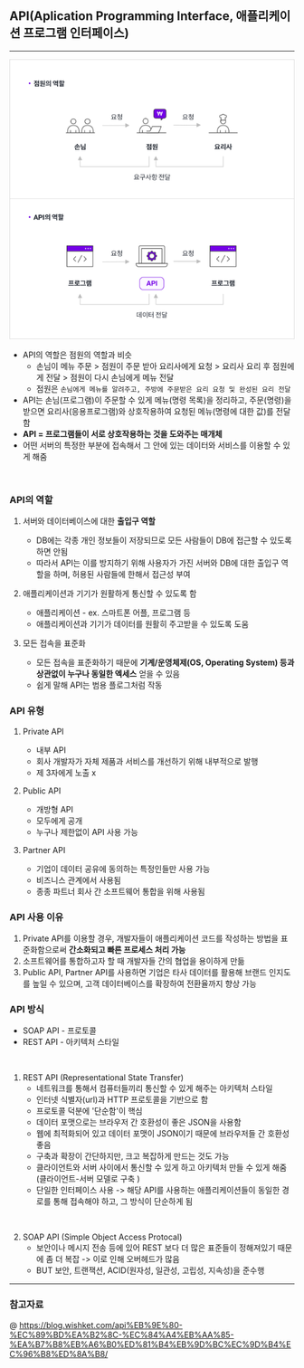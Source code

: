## API(Aplication Programming Interface, 애플리케이션 프로그램 인터페이스)
---
![](./Img/api.png)

- API의 역할은 점원의 역할과 비슷 
  - 손님이 메뉴 주문 > 점원이 주문 받아 요리사에게 요청 > 요리사 요리 후 점원에게 전달 > 점원이 다시 손님에게 메뉴 전달 
  - 점원은 `손님에게 메뉴를 알려주고, 주방에 주문받은 요리 요청 및 완성된 요리 전달` 
- API는 손님(프로그램)이 주문할 수 있게 메뉴(명령 목록)을 정리하고, 주문(명령)을 받으면 요리사(응용프로그램)와 상호작용하여 요청된 메뉴(명령에 대한 값)를 전달함 
- **API = 프로그램들이 서로 상호작용하는 것을 도와주는 매개체** 
- 어떤 서버의 특정한 부분에 접속해서 그 안에 있는 데이터와 서비스를 이용할 수 있게 해줌 

<br>

### API의 역할 

1. 서버와 데이터베이스에 대한 **출입구 역할** 
   - DB에는 각종 개인 정보들이 저장되므로 모든 사람들이 DB에 접근할 수 있도록 하면 안됨
   - 따라서 API는 이를 방지하기 위해 사용자가 가진 서버와 DB에 대한 출입구 역할을 하며, 허용된 사람들에 한해서 접근성 부여 


2. 애플리케이션과 기기가 원활하게 통신할 수 있도록 함 
   - 애플리케이션 - ex. 스마트폰 어플, 프로그램 등 
   - 애플리케이션과 기기가 데이터를 원활히 주고받을 수 있도록 도움 


3. 모든 접속을 표준화 
   - 모든 접속을 표준화하기 때문에 **기계/운영체제(OS, Operating System) 등과 상관없이 누구나 동일한 엑세스** 얻을 수 있음
   - 쉽게 말해 API는 범용 플로그처럼 작동 


### API 유형 

1. Private API 
   - 내부 API
   - 회사 개발자가 자체 제품과 서비스를 개선하기 위해 내부적으로 발행 
   - 제 3자에게 노출 x

2. Public API 
   - 개방형 API
   - 모두에게 공개 
   - 누구나 제한없이 API 사용 가능 

3. Partner API
   - 기업이 데이터 공유에 동의하는 특정인들만 사용 가능 
   - 비즈니스 관계에서 사용됨 
   - 종종 파트너 회사 간 소프트웨어 통합을 위해 사용됨 

### API 사용 이유

1. Private API를 이용할 경우, 개발자들이 애플리케이션 코드를 작성하는 방법을 표준화함으로써 **간소화되고 빠른 프로세스 처리 가능** 
2. 소프트웨어를 통합하고자 할 때 개발자들 간의 협업을 용이하게 만듦 
3. Public API, Partner API를 사용하면 기업은 타사 데이터를 활용해 브랜드 인지도를 높일 수 있으며, 고객 데이터베이스를 확장하여 전환율까지 향상 가능  

### API 방식 
- SOAP API - 프로토콜 
- REST API - 아키텍처 스타일 

<br>

1. REST API (Representational State Transfer)
   - 네트워크를 통해서 컴퓨터들끼리 통신할 수 있게 해주는 아키텍처 스타일 
   - 인터넷 식별자(url)과 HTTP 프로토콜을 기반으로 함 
   - 프로토콜 덕분에 '단순함'이 핵심 
   - 데이터 포맷으로는 브라우저 간 호환성이 좋은 JSON을 사용함 
   - 웹에 최적화되어 있고 데이터 포맷이 JSON이기 때문에 브라우저들 간 호환성 좋음
   - 구축과 확장이 간단하지만, 크고 복잡하게 만드는 것도 가능 
   - 클라이언트와 서버 사이에서 통신할 수 있게 하고 아키텍처 만들 수 있게 해줌 (클라이언트-서버 모델로 구축 )
   - 단일한 인터페이스 사용 -> 해당 API를 사용하는 애플리케이션들이 동일한 경로를 통해 접속해야 하고, 그 방식이 단순하게 됨 

<br>

2. SOAP API (Simple Object Access Protocal)
   - 보안이나 메시지 전송 등에 있어 REST 보다 더 많은 표준들이 정해져있기 때문에 좀 더 복잡 -> 이로 인해 오버헤드가 많음 
   - BUT 보안, 트랜잭션, ACID(원자성, 일관성, 고립성, 지속성)을 준수행
---
### 참고자료 
@ https://blog.wishket.com/api%EB%9E%80-%EC%89%BD%EA%B2%8C-%EC%84%A4%EB%AA%85-%EA%B7%B8%EB%A6%B0%ED%81%B4%EB%9D%BC%EC%9D%B4%EC%96%B8%ED%8A%B8/